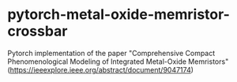 # pytorch-metal-oxide-memristor-crossbar
Pytorch implementation of the paper "Comprehensive Compact Phenomenological Modeling of Integrated Metal-Oxide Memristors" (https://ieeexplore.ieee.org/abstract/document/9047174)
